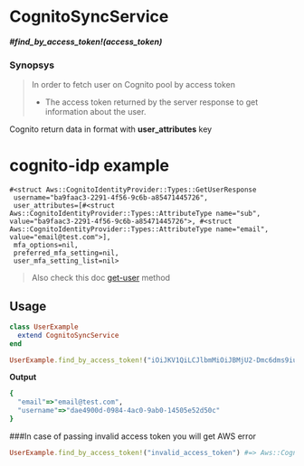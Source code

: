 # CognitoSyncService

__*#find_by_access_token!(access_token)*__

### Synopsys

> In order to fetch user on Cognito pool by access token
> - The access token returned by the server response to get information about the user.

Cognito return data in format with __user_attributes__ key
# cognito-idp example
```
#<struct Aws::CognitoIdentityProvider::Types::GetUserResponse
 username="ba9faac3-2291-4f56-9c6b-a85471445726",
 user_attributes=[#<struct Aws::CognitoIdentityProvider::Types::AttributeType name="sub", value="ba9faac3-2291-4f56-9c6b-a85471445726">, #<struct Aws::CognitoIdentityProvider::Types::AttributeType name="email", value="email@test.com">],
 mfa_options=nil,
 preferred_mfa_setting=nil,
 user_mfa_setting_list=nil>
```
> Also check this doc [get-user](https://docs.aws.amazon.com/cli/latest/reference/cognito-idp/get-user.html) method

## Usage

```ruby
class UserExample
  extend CognitoSyncService
end

UserExample.find_by_access_token!("iOiJKV1QiLCJlbmMiOiJBMjU2-Dmc6dms9iukp_YUfeO6Vj-P9sOom_khf3FWTMz1Mb2dI8v")
```

__Output__

```ruby
{
  "email"=>"email@test.com",
  "username"=>"dae4900d-0984-4ac0-9ab0-14505e52d50c"
}
```
###In case of passing invalid access token you will get AWS error
```ruby
UserExample.find_by_access_token!("invalid_access_token") #=> Aws::CognitoIdentityProvider::Errors::NotAuthorizedException: Invalid Access Token
```
